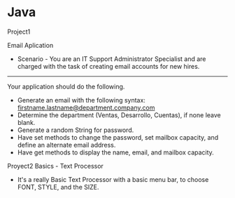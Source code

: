 # Java
Project1

Email Aplication

 - Scenario - 
 You are an IT Support Administrator Specialist and are charged with the task of creating email accounts for new hires.
 ----------------------------------------------------------------------------------------------------------------------
 
 Your application should do the following.
 
 - Generate an email with the following syntax: firstname.lastname@department.company.com
 - Determine the department (Ventas, Desarrollo, Cuentas), if none leave blank.
 - Generate a random String for password.
 - Have set methods to change the password, set mailbox capacity, and define an alternate email address.
 - Have get methods to display the name, email, and mailbox capacity.
 

Proyect2
Basics - Text Processor

- It's a really Basic Text Processor with a basic menu bar, to choose FONT, STYLE, and the SIZE.
